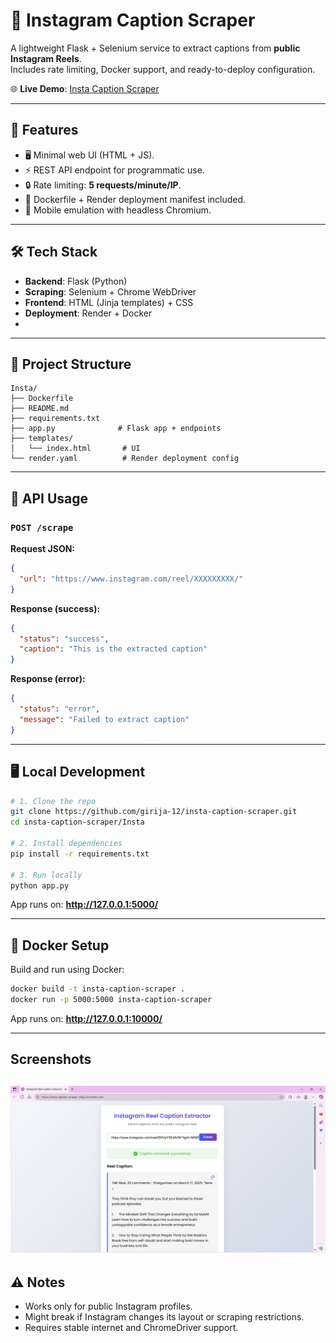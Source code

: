 # 📸 Instagram Caption Scraper

A lightweight Flask + Selenium service to extract captions from **public Instagram Reels**.  
Includes rate limiting, Docker support, and ready-to-deploy configuration.

🌐 **Live Demo**: [Insta Caption Scraper](https://insta-caption-scraper-o9q2.onrender.com/)

---

## 🚀 Features
- 🖥️ Minimal web UI (HTML + JS).
- ⚡ REST API endpoint for programmatic use.
- 🔒 Rate limiting: **5 requests/minute/IP**.
- 🐳 Dockerfile + Render deployment manifest included.
- 📱 Mobile emulation with headless Chromium.

---

## 🛠️ Tech Stack

- **Backend**: Flask (Python)  
- **Scraping**: Selenium + Chrome WebDriver  
- **Frontend**: HTML (Jinja templates) + CSS  
- **Deployment**: Render + Docker
- 
---

## 📂 Project Structure
```
Insta/
├── Dockerfile
├── README.md
├── requirements.txt
├── app.py              # Flask app + endpoints
├── templates/
│   └── index.html       # UI
└── render.yaml          # Render deployment config
```

---

## 📡 API Usage

### `POST /scrape`
**Request JSON:**
```json
{
  "url": "https://www.instagram.com/reel/XXXXXXXXX/"
}
```

**Response (success):**
```json
{
  "status": "success",
  "caption": "This is the extracted caption"
}
```

**Response (error):**
```json
{
  "status": "error",
  "message": "Failed to extract caption"
}
```

---

## 🖥️ Local Development

```bash
# 1. Clone the repo
git clone https://github.com/girija-12/insta-caption-scraper.git
cd insta-caption-scraper/Insta

# 2. Install dependencies
pip install -r requirements.txt

# 3. Run locally
python app.py
```

App runs on: **http://127.0.0.1:5000/**

---

## 🐳 Docker Setup

Build and run using Docker:
```bash
docker build -t insta-caption-scraper .
docker run -p 5000:5000 insta-caption-scraper
```

App runs on: **http://127.0.0.1:10000/**

---

## Screenshots
![Results](assets/Screenshot%202025-08-30%20112554.png)
---

## ⚠️ Notes
- Works only for public Instagram profiles.
- Might break if Instagram changes its layout or scraping restrictions.
- Requires stable internet and ChromeDriver support.
